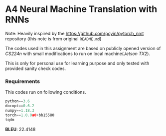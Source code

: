 # A4 Neural Machine Translation with RNNs

Note: Heavily inspired by the https://github.com/pcyin/pytorch_nmt repository 
(this note is from original `README.md`)


The codes used in this assignment are based on publicly opened version of *CS224n* with small modifications to run on local machine(*Jetson TX2*).

This is only for personal use for learning purpose and only tested with provided sanity check codes.

### Requirements
This codes run on following conditions.

```python
python==3.6
docopt==0.6.2
numpy==1.18.3
torch==1.0.0a0+bb15580
tqdm
```

**BLEU**:  22.4148